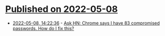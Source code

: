# [Published on 2022-05-08](index.md)

* [2022-05-08, 14:22:36](https://news.ycombinator.com/item?id=31304272) - [Ask HN: Chrome says I have 83 compromised passwords. How do I fix this?](https://news.ycombinator.com/item?id=31304272)
